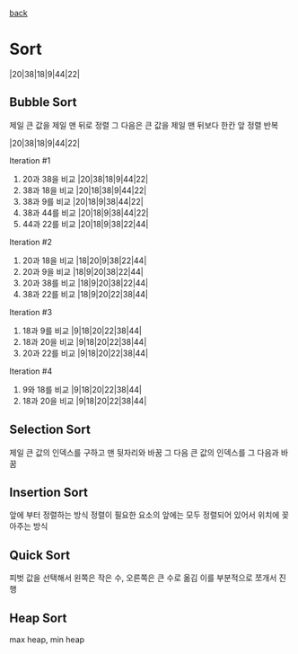 [back](../index.md)

# Sort

|20|38|18|9|44|22|

## Bubble Sort
제일 큰 값을 제일 맨 뒤로 정렬
그 다음은 큰 값을 제일 맨 뒤보다 한칸 앞 정렬
반복

|20|38|18|9|44|22|

Iteration #1
 1. 20과 38을 비교  |20|38|18|9|44|22|
 2. 38과 18을 비교  |20|18|38|9|44|22|
 3. 38과 9를 비교  |20|18|9|38|44|22|
 4. 38과 44를 비교  |20|18|9|38|44|22|
 5. 44과 22를 비교  |20|18|9|38|22|44|

Iteration #2
 1. 20과 18을 비교  |18|20|9|38|22|44|
 2. 20과 9을 비교  |18|9|20|38|22|44|
 3. 20과 38를 비교  |18|9|20|38|22|44|
 4. 38과 22를 비교  |18|9|20|22|38|44|

Iteration #3
 1. 18과 9를 비교   |9|18|20|22|38|44|
 2. 18과 20을 비교  |9|18|20|22|38|44|
 3. 20과 22를 비교  |9|18|20|22|38|44|

Iteration #4
1. 9와 18를 비교  |9|18|20|22|38|44|
2. 18과 20을 비교  |9|18|20|22|38|44|

## Selection Sort
제일 큰 값의 인덱스를 구하고 맨 뒷자리와 바꿈
그 다음 큰 값의 인덱스를 그 다음과 바꿈

## Insertion Sort
앞에 부터 정렬하는 방식
정렬이 필요한 요소의 앞에는 모두 정렬되어 있어서 
위치에 꽂아주는 방식

## Quick Sort
피벗 값을 선택해서 왼쪽은 작은 수, 오른쪽은 큰 수로 옮김
이를 부분적으로 쪼개서 진행

## Heap Sort
max heap, min heap
